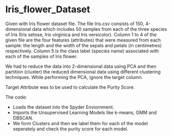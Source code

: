 # Iris_flower_Dataset

Given with Iris flower dataset file. The file Iris.csv consists of 150, 4-dimensional data
which includes 50 samples from each of the three species of Iris (Iris setose, Iris virginica and Iris
versicolor). Column 1 to 4 of the given file are the four features (attributes) that were measured
from each sample: the length and the width of the sepals and petals (in centimetres) respectively.
Column 5 is the class label (species name) associated with each of the samples of Iris flower.

We had to reduce the data into 2-dimensional data using PCA and then partition (cluster) the
reduced dimensional data using different clustering techniques. While performing the PCA, ignore
the target column.

Target Attribute was to be used to calculate the Purity Score.

The code:
* Loads the dataset into the Spyder Enviornment.
* Imports the Unsupervised Learning Models like k-means, GMM and DBSCAN.
* We form Clusters and then we label them for each of the model seperately and check the purity score for each model.
